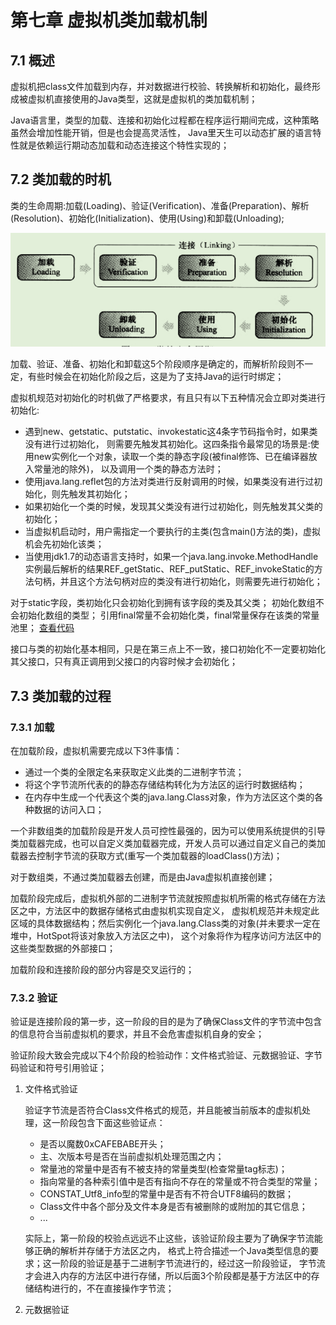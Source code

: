 # 第七章 虚拟机类加载机制
## 7.1 概述
虚拟机把class文件加载到内存，并对数据进行校验、转换解析和初始化，最终形成被虚拟机直接使用的Java类型，这就是虚拟机的类加载机制；

Java语言里，类型的加载、连接和初始化过程都在程序运行期间完成，这种策略虽然会增加性能开销，但是也会提高灵活性，
Java里天生可以动态扩展的语言特性就是依赖运行期动态加载和动态连接这个特性实现的；

## 7.2 类加载的时机
类的生命周期:加载(Loading)、验证(Verification)、准备(Preparation)、解析(Resolution)、初始化(Initialization)、使用(Using)和卸载(Unloading);

![类的生命周期](/resources/images/深入理解jvm虚拟机/类的生命周期.png)

加载、验证、准备、初始化和卸载这5个阶段顺序是确定的，而解析阶段则不一定，有些时候会在初始化阶段之后，这是为了支持Java的运行时绑定；

虚拟机规范对初始化的时机做了严格要求，有且只有以下五种情况会立即对类进行初始化:
- 遇到new、getstatic、putstatic、invokestatic这4条字节码指令时，如果类没有进行过初始化，
则需要先触发其初始化。这四条指令最常见的场景是:使用new实例化一个对象，读取一个类的静态字段(被final修饰、已在编译器放入常量池的除外)，
以及调用一个类的静态方法时；
- 使用java.lang.reflet包的方法对类进行反射调用的时候，如果类没有进行过初始化，则先触发其初始化；
- 如果初始化一个类的时候，发现其父类没有进行过初始化，则先触发其父类的初始化；
- 当虚拟机启动时，用户需指定一个要执行的主类(包含main()方法的类)，虚拟机会先初始化该类；
- 当使用jdk1.7的动态语言支持时，如果一个java.lang.invoke.MethodHandle实例最后解析的结果REF_getStatic、REF_putStatic、REF_invokeStatic的方法句柄，并且这个方法句柄对应的类没有进行初始化，则需要先进行初始化；

对于static字段，类初始化只会初始化到拥有该字段的类及其父类；
初始化数组不会初始化数组的类型；
引用final常量不会初始化类，final常量保存在该类的常量池里；
[查看代码](https://github.com/KermitSun/practice/blob/master/java/jvm/chapter_07/NotInitialization.java)

接口与类的初始化基本相同，只是在第三点上不一致，接口初始化不一定要初始化其父接口，只有真正调用到父接口的内容时候才会初始化；

## 7.3 类加载的过程
### 7.3.1 加载
在加载阶段，虚拟机需要完成以下3件事情：
- 通过一个类的全限定名来获取定义此类的二进制字节流；
- 将这个字节流所代表的的静态存储结构转化为方法区的运行时数据结构；
- 在内存中生成一个代表这个类的java.lang.Class对象，作为方法区这个类的各种数据的访问入口；

一个非数组类的加载阶段是开发人员可控性最强的，因为可以使用系统提供的引导类加载器完成，也可以自定义类加载器完成，开发人员可以通过自定义自己的类加载器去控制字节流的获取方式(重写一个类加载器的loadClass()方法)；

对于数组类，不通过类加载器去创建，而是由Java虚拟机直接创建；

加载阶段完成后，虚拟机外部的二进制字节流就按照虚拟机所需的格式存储在方法区之中，方法区中的数据存储格式由虚拟机实现自定义，
虚拟机规范并未规定此区域的具体数据结构；然后实例化一个java.lang.Class类的对象(并未要求一定在堆中，HotSpot将该对象放入方法区之中)，
这个对象将作为程序访问方法区中的这些类型数据的外部接口；

加载阶段和连接阶段的部分内容是交叉运行的；

### 7.3.2 验证
验证是连接阶段的第一步，这一阶段的目的是为了确保Class文件的字节流中包含的信息符合当前虚拟机的要求，并且不会危害虚拟机自身的安全；

验证阶段大致会完成以下4个阶段的检验动作：文件格式验证、元数据验证、字节码验证和符号引用验证；

1. 文件格式验证

    验证字节流是否符合Class文件格式的规范，并且能被当前版本的虚拟机处理，这一阶段包含下面这些验证点：
    - 是否以魔数0xCAFEBABE开头；
    - 主、次版本号是否在当前虚拟机处理范围之内；
    - 常量池的常量中是否有不被支持的常量类型(检查常量tag标志)；
    - 指向常量的各种索引值中是否有指向不存在的常量或不符合类型的常量；
    - CONSTAT_Utf8_info型的常量中是否有不符合UTF8编码的数据；
    - Class文件中各个部分及文件本身是否有被删除的或附加的其它信息；
    - ...
    
    实际上，第一阶段的校验点远远不止这些，该验证阶段主要为了确保字节流能够正确的解析并存储于方法区之内，
格式上符合描述一个Java类型信息的要求；这一阶段的验证是基于二进制字节流进行的，经过这一阶段验证，
字节流才会进入内存的方法区中进行存储，所以后面3个阶段都是基于方法区中的存储结构进行的，不在直接操作字节流；


2. 元数据验证